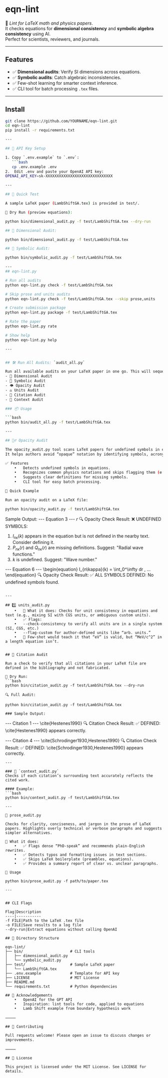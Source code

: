 # eqn-lint

🔬 *Lint for LaTeX math and physics papers*.  
It checks equations for **dimensional consistency** and **symbolic algebra consistency** using AI.  
Perfect for scientists, reviewers, and journals.  

---

## Features
- ✅ **Dimensional audits**: Verify SI dimensions across equations.
- ✅ **Symbolic audits**: Catch algebraic inconsistencies.
- ✅ Few-shot learning for smarter context inference.
- ✅ CLI tool for batch processing `.tex` files.

---

## Install
```bash
git clone https://github.com/YOURNAME/eqn-lint.git
cd eqn-lint
pip install -r requirements.txt

---

## 🔑 API Key Setup

1. Copy `.env.example` to `.env`:
   ```bash
   cp .env.example .env
2.	Edit .env and paste your OpenAI API key:
OPENAI_API_KEY=sk-XXXXXXXXXXXXXXXXXXXXXXXXXXXXXX

---

## 🧪 Quick Test

A sample LaTeX paper (LambShiftGA.tex) is provided in test/.

🧹 Dry Run (preview equations):

python bin/dimensional_audit.py -f test/LambShiftGA.tex --dry-run

## 📐 Dimensional Audit:

python bin/dimensional_audit.py -f test/LambShiftGA.tex 

## 🧠 Symbolic Audit:

python bin/symbolic_audit.py -f test/LambShiftGA.tex

---
## eqn-lint.py

# Run all audits
python eqn-lint.py check -f test/LambShiftGA.tex

# Skip prose and units audits
python eqn-lint.py check -f test/LambShiftGA.tex --skip prose,units

# Create submission package
python eqn-lint.py package -f test/LambShiftGA.tex

# Rate the paper
python eqn-lint.py rate

# Show help
python eqn-lint.py help

---


## 🛠️ Run All Audits: `audit_all.py`

Run all available audits on your LaTeX paper in one go. This will sequentially execute:  
- 📐 Dimensional Audit  
- 🧠 Symbolic Audit  
- 👁 Opacity Audit  
- ⚖️ Units Audit  
- 📖 Citation Audit  
- 📝 Context Audit  

### 📦 Usage

```bash
python bin/audit_all.py -f test/LambShiftGA.tex

---

## 🕵️‍♂️ Opacity Audit

The opacity_audit.py tool scans LaTeX papers for undefined symbols in equations and their surrounding context.
It helps authors avoid “opaque” notation by identifying symbols, acronyms, or notations that are used but never explained.

✅ Features
	•	Detects undefined symbols in equations.
	•	Recognizes common physics notations and skips flagging them (e.g., $c$ for speed of light).
	•	Suggests clear definitions for missing symbols.
	•	CLI tool for easy batch processing.

🧪 Quick Example

Run an opacity audit on a LaTeX file:

python bin/opacity_audit.py -f test/LambShiftGA.tex

```
Sample Output:
--- Equation 3 ---
$r$
🔍 Opacity Check Result:
❌ UNDEFINED SYMBOLS: 

1. $I_{n\kappa}(k)$ appears in the equation but is not defined in the nearby text. Consider defining it.  
2. $P_{n\kappa}(r)$ and $Q_{n\kappa}(r)$ are missing definitions. Suggest: "Radial wave functions."  
3. $k$ is undefined. Suggest: "Wave number."  

--- Equation 6 ---
\begin{equation}
I_{n\kappa}(k) = \int_0^\infty dr \, ...
\end{equation}
🔍 Opacity Check Result:
✅ ALL SYMBOLS DEFINED: No undefined symbols found.
```

---

## 1️⃣ units_audit.py
	•	📏 What it does: Checks for unit consistency in equations and text (e.g., mixing SI with CGS units, or ambiguous custom units).
	•	✅ Flags:
	•	--check-consistency to verify all units are in a single system (SI, CGS, etc.)
	•	--flag-custom for author-defined units like “arb. units.”
	•	🧠 Few-shot would teach it that “eV” is valid, but “MeV/c^2” in a length equation isn’t.


## 📑 Citation Audit

Run a check to verify that all citations in your LaTeX file are defined in the bibliography and not fabricated.

🧹 Dry Run:
```bash
python bin/citation_audit.py -f test/LambShiftGA.tex --dry-run

🔍 Full Audit:

python bin/citation_audit.py -f test/LambShiftGA.tex

### Sample Output:
```
--- Citation 1 ---
\cite{Hestenes1990}
🔍 Citation Check Result:
✅ DEFINED: \cite{Hestenes1990} appears correctly.

--- Citation 4 ---
\cite{Schrodinger1930,Hestenes1990}
🔍 Citation Check Result:
✅ DEFINED: \cite{Schrodinger1930,Hestenes1990} appears correctly.
```
---

### 📝 `context_audit.py`
Checks if each citation’s surrounding text accurately reflects the cited work.

#### Example:
```bash
python bin/context_audit.py -f test/LambShiftGA.tex

---

📝 prose_audit.py

Checks for clarity, conciseness, and jargon in the prose of LaTeX papers. Highlights overly technical or verbose paragraphs and suggests simpler alternatives.

📖 What it does:
	•	✅ Flags dense “PhD-speak” and recommends plain-English rewrites.
	•	✅ Detects typos and formatting issues in text sections.
	•	✅ Skips LaTeX boilerplate (preambles, equations).
	•	✅ Provides a summary report of clear vs. unclear paragraphs.

🚀 Usage

python bin/prose_audit.py -f path/to/paper.tex

---


## CLI Flags

Flag|Description
----|-----------
-f FILE|Path to the LaTeX .tex file
-o FILE|Save results to a log file
--dry-run|Extract equations without calling OpenAI

## 📂 Directory Structure

eqn-lint/
├── bin/                     # CLI tools
│   ├── dimensional_audit.py
│   └── symbolic_audit.py
├── test/                    # Sample LaTeX paper
│   └── LambShiftGA.tex
├── .env.example             # Template for API key
├── LICENSE                  # MIT License
├── README.md
└── requirements.txt         # Python dependencies

## 🙏 Acknowledgements
	•	OpenAI for the GPT API
	•	Inspiration: lint tools for code, applied to equations
	•	Lamb Shift example from boundary hypothesis work

⸻

## 🤝 Contributing

Pull requests welcome! Please open an issue to discuss changes or improvements.

⸻

## 📜 License

This project is licensed under the MIT License. See LICENSE for details.


